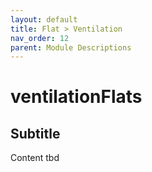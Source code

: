 ```yaml
---
layout: default
title: Flat > Ventilation
nav_order: 12
parent: Module Descriptions
---
```


# ventilationFlats
## Subtitle
Content tbd